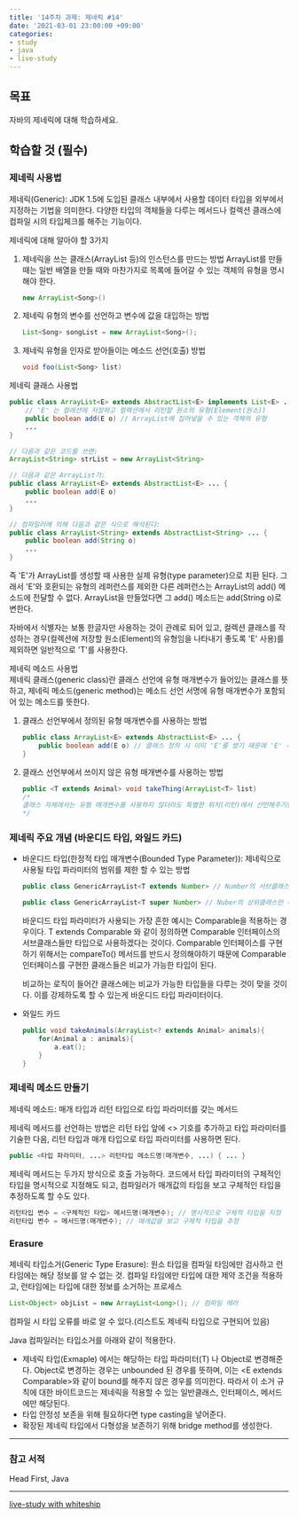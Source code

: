 ```yaml
---
title: '14주차 과제: 제네릭 #14'
date: '2021-03-01 23:00:00 +09:00'
categories: 
- study
- java
- live-study
---
```


## 목표
자바의 제네릭에 대해 학습하세요.

## 학습할 것 (필수)

### 제네릭 사용법

제네릭(Generic): JDK 1.5에 도입된 클래스 내부에서 사용할 데이터 타입을 외부에서 지정하는 기법을 의미한다. 다양한 타입의 객체들을 다루는 메서드나 컬렉션 클래스에 컴파일 시의 타입체크를 해주는 기능이다. 

제네릭에 대해 알아야 할 3가지

1. 제네릭을 쓰는 클래스(ArrayList 등)의 인스턴스를 만드는 방법
ArrayList를 만들 때는 일반 배열을 만들 때와 마찬가지로 목록에 들어갈 수 있는 객체의 유형을 명시해야 한다.

    ```java
    new ArrayList<Song>()
    ```

2. 제네릭 유형의 변수를 선언하고 변수에 값을 대입하는 방법

    ```java
    List<Song> songList = new ArrayList<Song>();
    ```

3. 제네릭 유형을 인자로 받아들이는 메소드 선언(호출) 방법

    ```java
    void foo(List<Song> list)
    ```

제네릭 클래스 사용법  
```java
public class ArrayList<E> extends AbstractList<E> implements List<E> ... {
    // 'E' 는 컬레션에 저장하고 컬렉션에서 리턴할 원소의 유형(Element(원소))
    public boolean add(E o) // ArrayList에 집어넣을 수 있는 객체의 유형
    ...
}
```

```java
// 다음과 같은 코드를 쓰면:
ArrayList<String> strList = new ArrayList<String>

// 다음과 같은 ArrayList가: 
public class ArrayList<E> extends AbstractList<E> ... {
    public boolean add(E o)
    ...
}

// 컴파일러에 의해 다음과 같은 식으로 해석된다: 
public class ArrayList<String> extends AbstractList<String> ... {
    public boolean add(String o)
    ...
}
```

즉 'E'가 ArrayList를 생성할 때 사용한 실제 유형(type parameter)으로 치환 된다. 그래서 'E'와 호환되는 유형의 레퍼런스를 제외한 다른 레퍼런스는 ArrayList의 add() 메소드에 전달할 수 없다. ArrayList<String>을 만들었다면 그 add() 메소드는 add(String o)로 변한다. 

자바에서 식별자는 보통 한글자만 사용하는 것이 관례로 되어 있고, 컬렉션 클래스를 작성하는 경우(컬렉션에 저장할 원소(Element)의 유형임을 나타내기 좋도록 'E' 사용)를 제외하면 일반적으로 'T'를 사용한다.

제네릭 메소드 사용법  
제네릭 클래스(generic class)란 클래스 선언에 유형 매개변수가 들어있는 클래스를 뜻하고, 제네릭 메소드(generic method)는 메소드 선언 서명에 유형 매개변수가 포함되어 있는 메소드를 뜻한다.

1. 클래스 선언부에서 정의된 유형 매개변수를 사용하는 방법
    ```java
    public class ArrayList<E> extends AbstractList<E> ... {
        public boolean add(E o) // 클래스 정의 시 이미 'E'를 썼기 때문에 'E' 사용 가능
    }
    ```

2. 클래스 선언부에서 쓰이지 않은 유형 매개변수를 사용하는 방법
    ```java
    public <T extends Animal> void takeThing(ArrayList<T> list)
    /*
    클래스 자체에서는 유형 매개변수를 사용하지 않더라도 특별한 위치(리턴)에서 선언해주기만 하면 메소드 내에서 유형 매개변수를 별도로 지정해서 쓸 수 있다. 위와 같이 선언되어 있을 경우, Animal 유형(하위클래스 포 유형 포함)이면 뭐든지 T자리에 들어갈 수 있다.
    */
    ```


### 제네릭 주요 개념 (바운디드 타입, 와일드 카드)

* 바운디드 타입(한정적 타입 매개변수(Bounded Type Parameter)): 제네릭으로 사용될 타입 파라미터의 범위를 제한 할 수 있는 방법

    ```java
    public class GenericArrayList<T extends Number> // Number의 서브클래스만 타입으로 가지도록 하고 싶은 경우(String 불가)

    public class GenericArrayList<T super Number> // Nuber의 상위클래스만 타입으로 가지도록 하고 싶은 경우
    ```

    바운디드 타입 파라미터가 사용되는 가장 흔한 예시는 Comparable을 적용하는 경우이다. T extends Comparable 와 같이 정의하면 Comparable 인터페이스의 서브클래스들만 타입으로 사용하겠다는 것이다.
    Comparable 인터페이스를 구현하기 위해서는 compareTo() 메서드를 반드시 정의해야하기 때문에 Comparable 인터페이스를 구현한 클래스들은 비교가 가능한 타입이 된다. 

    비교하는 로직이 들어간 클래스에는 비교가 가능한 타입들을 다루는 것이 맞을 것이다. 이를 강제하도록 할 수 있는게 바운디드 타입 파라미터이다.

* 와일드 카드
    ```java
    public void takeAnimals(ArrayList<? extends Animal> animals){
        for(Animal a : animals){
            a.eat();
        }
    }
    ```


### 제네릭 메소드 만들기

제네릭 메소드: 매개 타입과 리턴 타입으로 타입 파라미터를 갖는 메서드

제네릭 메서드를 선언하는 방법은 리턴 타입 앞에 <> 기호를 추가하고 타입 파라미터를 기술한 다음, 리턴 타입과 매개 타입으로 타입 파라미터를 사용하면 된다.

```java
public <타입 파라미터, ...> 리턴타입 메소드명(매개변수, ...) { ... }
```

제네릭 메서드는 두가지 방식으로 호출 가능하다. 
코드에서 타입 파라미터의 구체적인 타입을 명시적으로 지정해도 되고, 컴파일러가 매개값의 타입을 보고 구체적인 타입을 추정하도록 할 수도 있다.

```java
리턴타입 변수 = <구체적인 타입> 메서드명(매개변수); // 명시적으로 구체적 타입을 지정
리턴타입 변수 = 메서드명(매개변수); // 매개값을 보고 구체적 타입을 추정
```


### Erasure

제네릭 타입소거(Generic Type Erasure): 원소 타입을 컴파일 타임에만 검사하고 런타임에는 해당 정보를 알 수 없는 것. 컴파일 타임에만 타입에 대한 제약 조건을 적용하고, 런타임에는 타입에 대한 정보를 소거하는 프로세스

```java
List<Object> objList = new ArrayList<Long>(); // 컴파일 에러
```

컴파일 시 타입 오류를 바로 알 수 있다.(리스트도 제네릭 타입으로 구현되어 있음)

Java 컴파일러는 타입소거를 아래와 같이 적용한다.
* 제네릭 타입(Exmaple<T>) 에서는 해당하는 타입 파라미터(T) 나 Object로 변경해준다.
Object로 변경하는 경우는 unbounded 된 경우를 뜻하며, 이는 <E extends Comparable<E>>와 같이 bound를 해주지 않은 경우를 의미한다. 따라서 이 소거 규칙에 대한 바이트코드는 제네릭을 적용할 수 있는 일반클래스, 인터페이스, 메서드에만 해당된다.
* 타입 안정성 보존을 위해 필요하다면 type casting을 넣어준다.
* 확장된 제네릭 타입에서 다형성을 보존하기 위해 bridge method를 생성한다.



----
### 참고 서적  
Head First, Java

----
[live-study with whiteship](https://github.com/whiteship/live-study/issues/14)  
